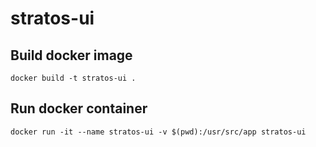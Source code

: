 # stratos-ui

## Build docker image
```
docker build -t stratos-ui .
```

## Run docker container
```
docker run -it --name stratos-ui -v $(pwd):/usr/src/app stratos-ui
```
